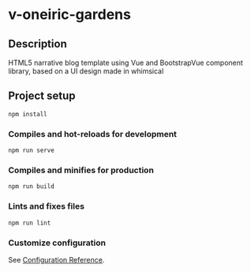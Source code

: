 # v-oneiric-gardens

## Description 
HTML5 narrative blog template using Vue and BootstrapVue component library, based on a UI design made in whimsical

## Project setup
```
npm install
```

### Compiles and hot-reloads for development
```
npm run serve
```

### Compiles and minifies for production
```
npm run build
```

### Lints and fixes files
```
npm run lint
```

### Customize configuration
See [Configuration Reference](https://cli.vuejs.org/config/).
